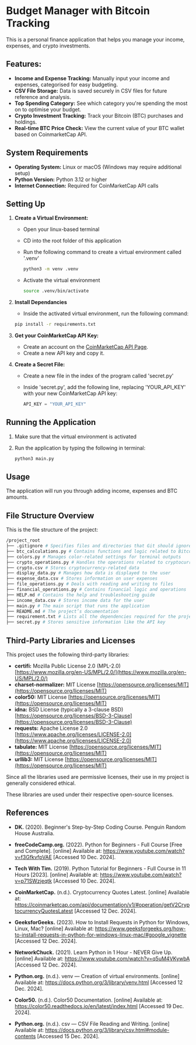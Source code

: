# Budget Manager with Bitcoin Tracking

This is a personal finance application that helps you manage your income, expenses, and crypto investments.

## Features:

- **Income and Expense Tracking:** Manually input your income and expenses, categorised for easy budgeting.
- **CSV File Storage:** Data is saved securely in CSV files for future reference and analysis.
- **Top Spending Category:** See which category you're spending the most on to optimise your budget.
- **Crypto Investment Tracking:** Track your Bitcoin (BTC) purchases and holdings.
- **Real-time BTC Price Check:** View the current value of your BTC wallet based on CoinmarketCap API.

## System Requirements
- **Operating System:** Linux or macOS (Windows may require additional setup)
- **Python Version:** Python 3.12 or higher
- **Internet Connection:** Required for CoinMarketCap API calls

## Setting Up

1. **Create a Virtual Environment:**

    - Open your linux-based terminal
    - CD into the root folder of this application
    - Run the following command to create a virtual environment called '.venv'

        ```bash
        python3 -m venv .venv
        ```
    - Activate the virtual environment

        ```bash
        source .venv/bin/activate
        ```

2. **Install Dependancies**
    
    - Inside the activated virtual environment, run the following command:

    ```bash
    pip install -r requirements.txt
    ```

3. **Get your CoinMarketCap API Key:**

    - Create an account on the [CoinMarketCap API Page](https://coinmarketcap.com/api/).
    - Create a new API key and copy it.

4. **Create a Secret File:**

    - Create a new file in the index of the program called 'secret.py'
    - Inside 'secret.py', add the following line, replacing 'YOUR_API_KEY' with your new CoinMarketCap API key:

        ```python
        API_KEY = "YOUR_API_KEY"
        ```

## Running the Application

1. Make sure that the virtual environment is activated
2. Run the application by typing the following in terminal:

    ```bash
    python3 main.py
    ```

## Usage

The application will run you through adding income, expenses and BTC amounts.

## File Structure Overview

This is the file structure of the project:

```bash
/project_root
├── .gitignore # Specifies files and directories that Git should ignore.
├── btc_calculations.py # Contains functions and logic related to Bitcoin calculations.
├── colors.py # Manages color-related settings for terminal outputs
├── crypto_operations.py # Handles the operations related to cryptocurrency data
├── crypto.csv # Stores cryptocurrency-related data
├── display_data.py # Manages how data is displayed to the user
├── expense_data.csv # Stores information on user expenses
├── file_operations.py # Deals with reading and writing to files
├── financial_operations.py # Contains financial logic and operations
├── HELP.md # Contains the help and troubleshooting guide
├── income_data.csv # Stores income data for the user
├── main.py # The main script that runs the application
├── README.md # The project’s documentation
├── requirement.txt # Lists all the dependencies required for the project
├── secret.py # Stores sensitive information like the API key
```

## Third-Party Libraries and Licenses

This project uses the following third-party libraries:

*   **certifi:** Mozilla Public License 2.0 (MPL-2.0) [https://www.mozilla.org/en-US/MPL/2.0/](https://www.mozilla.org/en-US/MPL/2.0/)
*   **charset-normalizer:** MIT License [https://opensource.org/licenses/MIT](https://opensource.org/licenses/MIT)
*   **color50:** MIT License [https://opensource.org/licenses/MIT](https://opensource.org/licenses/MIT)
*   **idna:** BSD License (typically a 3-clause BSD) [https://opensource.org/licenses/BSD-3-Clause](https://opensource.org/licenses/BSD-3-Clause)
*   **requests:** Apache License 2.0 [https://www.apache.org/licenses/LICENSE-2.0](https://www.apache.org/licenses/LICENSE-2.0)
*   **tabulate:** MIT License [https://opensource.org/licenses/MIT](https://opensource.org/licenses/MIT)
*   **urllib3:** MIT License [https://opensource.org/licenses/MIT](https://opensource.org/licenses/MIT)

Since all the libraries used are permissive licenses, their use in my project is generally considered ethical.

These libraries are used under their respective open-source licenses.

## References

- **DK.** (2020). Beginner's Step-by-Step Coding Course. Penguin Random House Australia.

- **freeCodeCamp.org.** (2022). Python for Beginners - Full Course [Free and Complete]. [online] Available at: https://www.youtube.com/watch?v=f3GfkvfpVAE [Accessed 10 Dec. 2024].

- **Tech With Tim.** (2019). Python Tutorial for Beginners - Full Course in 11 Hours [2023]. [online] Available at: https://www.youtube.com/watch?v=p71SWzjeqtk [Accessed 10 Dec. 2024].

- **CoinMarketCap.** (n.d.). Cryptocurrency Quotes Latest. [online] Available at: https://coinmarketcap.com/api/documentation/v1/#operation/getV2CryptocurrencyQuotesLatest [Accessed 12 Dec. 2024].

- **GeeksforGeeks.** (2023). How to Install Requests in Python for Windows, Linux, Mac? [online] Available at: https://www.geeksforgeeks.org/how-to-install-requests-in-python-for-windows-linux-mac/#google_vignette [Accessed 12 Dec. 2024].

- **NetworkChuck.** (2021). Learn Python in 1 Hour - NEVER Give Up. [online] Available at: https://www.youtube.com/watch?v=q5uM4VKywbA [Accessed 12 Dec. 2024].

- **Python.org.** (n.d.). venv — Creation of virtual environments. [online] Available at: https://docs.python.org/3/library/venv.html [Accessed 12 Dec. 2024].

- **Color50.** (n.d.). Color50 Documentation. [online] Available at: https://color50.readthedocs.io/en/latest/index.html [Accessed 19 Dec. 2024].

- **Python.org.** (n.d.). csv — CSV File Reading and Writing. [online] Available at: https://docs.python.org/3/library/csv.html#module-contents [Accessed 15 Dec. 2024].
